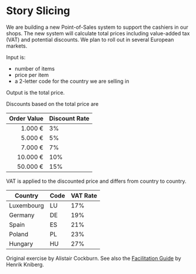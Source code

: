
# Story Slicing

We are building a new Point-of-Sales system to support the cashiers in our
shops.  The new system will calculate total prices including value-added tax
(VAT) and potential discounts.  We plan to roll out in several European
markets.

Input is:

* number of items
* price per item
* a 2-letter code for the country we are selling in

Output is the total price.

Discounts based on the total price are

| Order Value | Discount Rate |
|------------:|---------------|
|     1.000 € | 3%            |
|     5.000 € | 5%            |
|     7.000 € | 7%            |
|    10.000 € | 10%           |
|    50.000 € | 15%           |

VAT is applied to the discounted price and differs from country to country.

| Country        | Code | VAT Rate |
|----------------|------|----------|
| Luxembourg     | LU   | 17%      |
| Germany        | DE   | 19%      |
| Spain         | ES   | 21%      |
| Poland         | PL   | 23%      |
| Hungary        | HU   | 27%      |


Original exercise by Alistair Cockburn. See also the [Facilitation Guide][1] by
Henrik Kniberg.

[1]: https://blog.crisp.se/2013/07/25/henrikkniberg/elephant-carpaccio-facilitation-guide

